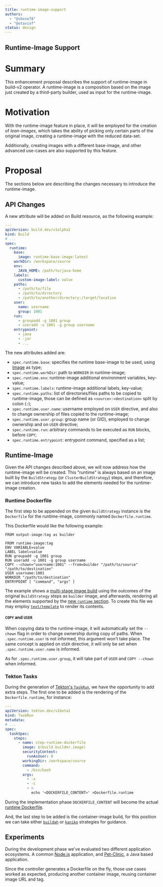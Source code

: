 ```yaml
---
title: runtime-image-support
authors:
  - "@sbose78"
  - "@otaviof"
status: design
---
```


Runtime-Image Support
---------------------

# Summary

This enhancement proposal describes the support of runtime-image in build-v2 operator. A runtime-image is a composition based on the image just created by a third-party builder, used as input for the runtime-image.

# Motivation

With the runtime-image feature in place, it will be employed for the creation of _lean-images_, which takes the ability of picking only certain parts of the original image, creating a runtime-image with the reduced data-set.

Additionally, creating images with a different base-image, and other advanced use-cases are also supported by this feature.

# Proposal

The sections below are describing the changes necessary to introduce the runtime-image.

## API Changes

A new attribute will be added on Build resource, as the following example:


```yml
---
apiVersion: build.dev/v1alpha1
kind: Build
# ...
spec:
  runtime:
    base:
      image: runtime-base-image:latest
    workDir: /workspace/source
    env:
      JAVA_HOME: /path/to/java-home
    labels:
      custom-image-label: value
    paths:
      - /path/to/file
      - /path/to/directory
      - /path/to/another/directory:/target/location
    user:
      name: username
      group: 1001
    run:
      - groupadd -g 1001 group
      - useradd -u 1001 -g group username
    entrypoint:
      - java
      - -jar
      - ...
```

The new attributes added are:

- `spec.runtime.base`: specifies the runtime base-image to be used, using [Image](https://github.com/redhat-developer/build/blob/97012ab56417ce1691a70896d90e490ea6a4d23c/pkg/apis/build/v1alpha1/build_types.go#L58) as type;
- `spec.runtime.workDir`: path to `WORKDIR` in runtime-image;
- `spec.runtime.env`: runtime-image additional environment variables, key-value;
- `spec.runtime.labels`: runtime-image additional labels, key-value;
- `spec.runtime.paths`: list of directories/files paths to be copied to runtime-image, those can be defined as `<source>:<destination>` split by colon (`:`);
- `spec.runtime.user.name`: username employed on `USER` directive, and also to change ownership of files copied to the runtime-image;
- `spec.runtime.user.group`: group name (or GID), employed to change ownership and on `USER` directive;
- `spec.runtime.run`: arbitrary commands to be executed as `RUN` blocks, before `COPY`;
- `spec.runtime.entrypoint`: entrypoint command, specified as a list;

## Runtime-Image

Given the API changes described above, we will now address how the runtime-image will be created. This "runtime" is always based on an image built by the `BuildStrategy` (or `ClusterBuildStrategy`) steps, and therefore, we can introduce new tasks to add the elements needed for the runtime-image creation.

### Runtime Dockerfile

The first step to be appended on the given `BuildStrategy` instance is the `Dockerfile` for the runtime-image, commonly named `Dockerfile.runtime`.

This Dockerfile would like the following example:

```
FROM output-image:tag as builder

FROM runtime-image:tag
ENV VARIABLE=value
LABEL label=value
RUN groupadd -g 1001 group
RUN useradd -u 1001 -g group username
COPY --chown="username:1001" --from=builder "/path/to/source" "/path/to/destination"
USER username:1001
WORKDIR "/path/to/destination"
ENTRYPOINT [ "command", "args" ]
```

The example shows a [multi-stage image build](https://docs.docker.com/develop/develop-images/multistage-build/) using the outcomes of the original `BuildStrategy` steps as `builder` image, and afterwards, rendering all the elements supported by the [new `runtime` section](#API-Changes). To create this file we may employ [`text/template`](https://golang.org/pkg/text/template/) to render its contents.

#### `COPY` and `USER`

When copying data to the runtime-image, it will automatically set the `--chown` flag in order to change ownership during copy of paths. When `.spec.runtime.user` is not informed, this argument won't take place. The same concept is applied on `USER` directive, it will only be set when `.spec.runtime.user.name` is informed.

As for `.spec.runtime.user.group`, it will take part of `USER` and `COPY --chown` when informed.

### Tekton Tasks

During the generation of [Tekton's `TaskRun`](https://github.com/redhat-developer/build/blob/17fa2792cc14288adea0bafa624e85b6db7232e0/pkg/controller/buildrun/generate_taskrun.go#L47), we have the opportunity to add extra steps. The first one to be added is the rendering of the `Dockerfile.runtime`, for instance:

```yml
---
apiVersion: tekton.dev/v1beta1
kind: TaskRun
metadata:
# ...
spec:
  taskSpec:
    steps:
      - name: step-runtime-dockerfile
        image: $(build.builder.image)
        securityContext:
          runAsUser: 0
        workingDir: /workspace/source
        command:
          - /bin/bash
        args:
          - -x
          - -c
          - >
            echo '<DOCKERFILE_CONTENT>' >Dockerfile.runtime
```

During the implementation phase `DOCKERFILE_CONTENT` will become the actual [runtime Dockerfile](#Runtime-Dockerfile).

And, the last step to be added is the container-image build, for this position we can take either [`buildah`](https://github.com/redhat-developer/build/blob/97012ab56417ce1691a70896d90e490ea6a4d23c/samples/build/build_buildah_cr.yaml) or [`kaniko`](https://github.com/redhat-developer/build/blob/97012ab56417ce1691a70896d90e490ea6a4d23c/samples/build/build_kaniko_cr.yaml) strategies for guidance.

## Experiments

During the development phase we've evaluated two different application ecosystems. A common [Node.js](https://gist.github.com/otaviof/eccf5abe879a8218cf5b807f520367f4) application, and [Pet-Clinic](https://gist.github.com/otaviof/53aad504ccc59681fe3875dbf3150c55), a Java based application.

Since the controller generates a Dockerfile on the fly, those use cases worked as expected, producing another container image, reusing container image URL and tag.
